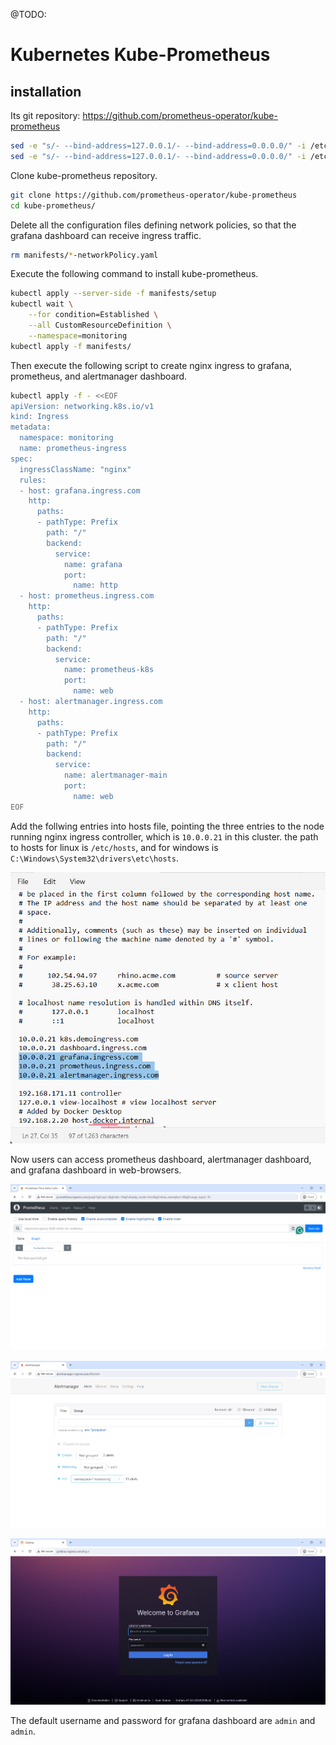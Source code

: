 @TODO:

# Kubernetes Kube-Prometheus

## installation

Its git repository: https://github.com/prometheus-operator/kube-prometheus

```bash
sed -e "s/- --bind-address=127.0.0.1/- --bind-address=0.0.0.0/" -i /etc/kubernetes/manifests/kube-controller-manager.yaml
sed -e "s/- --bind-address=127.0.0.1/- --bind-address=0.0.0.0/" -i /etc/kubernetes/manifests/kube-scheduler.yaml
```

Clone kube-prometheus repository.

```bash
git clone https://github.com/prometheus-operator/kube-prometheus
cd kube-prometheus/
```

Delete all the configuration files defining network policies, so that the grafana dashboard can receive ingress traffic.

```bash
rm manifests/*-networkPolicy.yaml
```

Execute the following command to install kube-prometheus.

```bash
kubectl apply --server-side -f manifests/setup
kubectl wait \
	--for condition=Established \
	--all CustomResourceDefinition \
	--namespace=monitoring
kubectl apply -f manifests/
```

Then execute the following script to create nginx ingress to grafana, prometheus, and alertmanager dashboard.

```bash
kubectl apply -f - <<EOF
apiVersion: networking.k8s.io/v1
kind: Ingress
metadata:
  namespace: monitoring
  name: prometheus-ingress
spec:
  ingressClassName: "nginx"
  rules:
  - host: grafana.ingress.com
    http:
      paths:
      - pathType: Prefix
        path: "/"
        backend:
          service:
            name: grafana
            port: 
              name: http
  - host: prometheus.ingress.com
    http:
      paths:
      - pathType: Prefix
        path: "/"
        backend:
          service:
            name: prometheus-k8s
            port:
              name: web
  - host: alertmanager.ingress.com
    http:
      paths:
      - pathType: Prefix
        path: "/"
        backend:
          service:
            name: alertmanager-main
            port:
              name: web
EOF
```

Add the follwing entries into hosts file, pointing the three entries to the node running nginx ingress controller, which is `10.0.0.21` in this cluster. the path to hosts for linux is `/etc/hosts`, and for windows is `C:\Windows\System32\drivers\etc\hosts`.

![hosts file](../../images/kube_prometheus/edit-hosts.png)

Now users can access prometheus dashboard, alertmanager dashboard, and grafana dashboard in web-browsers.

![prometheus-dashboard](../../images/kube_prometheus/prometheus-dashboard.png)

![alertmanager-dashboard](../../images/kube_prometheus/alertmanager-dashboard.png)

![grafana-dashboard](../../images/kube_prometheus/grafana-dashboard.png)

The default username and password for grafana dashboard are `admin` and `admin`.
